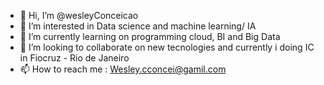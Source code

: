 - 👋 Hi, I’m @wesleyConceicao
- 👀 I’m interested in Data science and machine learning/ IA
- 🌱 I’m currently learning on programming cloud, BI and Big Data 
- 💞️ I’m looking to collaborate on new tecnologies and currently i doing IC in Fiocruz - Rio de Janeiro 
- 📫 How to reach me : Wesley.cconcei@gamil.com
